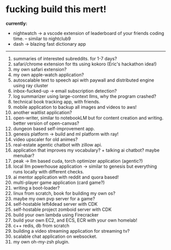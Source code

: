 # fucking build this mert!

**currently:**
- nightwatch -> a vscode extension of leaderboard of your friends coding time. – similar to nightclub9
- dash -> blazing fast dictionary app

---
1. summaries of interested subreddits. for 1-7 days?
2. safari/chrome extension for tts using kokoro (Eric's hackathon idea!)
3. my own safari extension?
4. my own apple-watch application?
5. autoscalable text to speech api with paywall and distributed engine using ray cluster
6. inbox-fucked-up -> email subscription detection?
7. log summarizer using large-context llms, why the program crashed?
8. technical book tracking app, with friends.
9. mobile application to backup all images and videos to aws!
10. another waitlist application?
11. open-writer, similar to notebookLM but for content creation and writing. better version of open-canvas?
12. dungeon based self-improvement app.
13. genesis platform -> build and ml platform with ray!
14. video upscaler for old animes?
15. real-estate agentic chatbot with zillow api.
16. application that improves my vocabulary? + talking ai chatbot? maybe menubar?
17. peak -> llm based cuda, torch optimizer application (agentic?)
18. local llm powerhouse application -> similar to genesis but everything runs locally with different checks.
19. ai mentor application with reddit and quora based!
20. multi-player game application (card game?)
21. writing a boot-loader?
22. linux from scratch, book for building my own os?
23. maybe my own pvp server for a game?
24. self-hostable left4dead server with CDK
25. self-hostable project zomboid server with CDK
26. build your own lambda using Firecracker
27. build your own EC2, and ECS, ECR with your own homelab!
28. c++ redis, db from scratch
29. building a video streaming application for streaming tv?
30. scalable chat application on websocket.
31. my own oh-my-zsh plugin.
